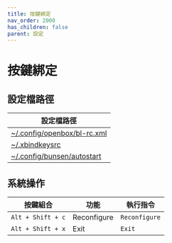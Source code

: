 ```yaml
---
title: 按鍵綁定
nav_order: 2000
has_children: false
parent: 設定
---
```



# 按鍵綁定


## 設定檔路徑

| 設定檔路徑 |
| ----------- |
| [~/.config/openbox/bl-rc.xml](https://github.com/samwhelp/bunsenlabs-adjustment/blob/main/prototype/main/bunsen-config/Main/asset/overlay/etc/skel/.config/openbox/bl-rc.xml#L193-L538) |
| [~/.xbindkeysrc](https://github.com/samwhelp/bunsenlabs-adjustment/blob/main/prototype/main/bunsen-config/Main/asset/overlay/etc/skel/.xbindkeysrc) |
| [~/.config/bunsen/autostart](https://github.com/samwhelp/bunsenlabs-adjustment/blob/main/prototype/main/bunsen-config/Main/asset/overlay/etc/skel/.config/bunsen/autostart#L89-L91) |




## 系統操作

| 按鍵組合           | 功能        | 執行指令             |
| ----------------- | ------------ | -------------------- |
| `Alt + Shift + c` | Reconfigure | `Reconfigure` |
| `Alt + Shift + x` | Exit | `Exit` |
